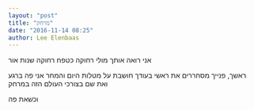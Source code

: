 ```yaml
---
layout: "post"
title: "מרחק"
date: "2016-11-14 08:25"
author: Lee Elenbaas
---
```

אני רואה אותך מולי
רחוקה כטפח
רחוקה שנות אור

ראשך, פנייך מסחררים את ראשי
בעודך חושבת על מטלות היום והמחר
אני פה ברגע
ואת שם בצורכי העולם הזה
במרחק

וכשאת פה
